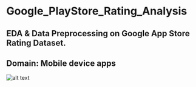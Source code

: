 # Google_PlayStore_Rating_Analysis
## EDA & Data Preprocessing on Google App Store Rating Dataset.

## Domain: Mobile device apps
![alt text](https://encrypted-tbn0.gstatic.com/images?q=tbn:ANd9GcQSkTGQmxNUhGygUg56uPhufOSsHi3OEsWruQ&s)
